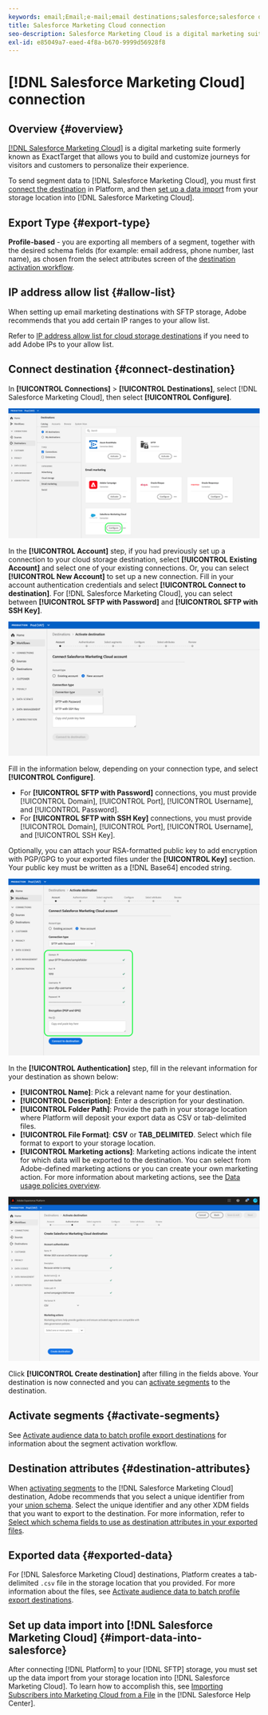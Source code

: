 ```yaml
---
keywords: email;Email;e-mail;email destinations;salesforce;salesforce destination
title: Salesforce Marketing Cloud connection
seo-description: Salesforce Marketing Cloud is a digital marketing suite formerly known as ExactTarget that allows you to build and customize journeys for visitors and customers to personalize their experience.
exl-id: e85049a7-eaed-4f8a-b670-9999d56928f8
---
```

# [!DNL Salesforce Marketing Cloud] connection

## Overview {#overview}

[[!DNL Salesforce Marketing Cloud]](https://www.salesforce.com/products/marketing-cloud/email-marketing/) is a digital marketing suite formerly known as ExactTarget that allows you to build and customize journeys for visitors and customers to personalize their experience.

To send segment data to [!DNL Salesforce Marketing Cloud], you must first [connect the destination](#connect-destination) in Platform, and then [set up a data import](#import-data-into-salesforce) from your storage location into [!DNL Salesforce Marketing Cloud].

## Export Type {#export-type}

**Profile-based** - you are exporting all members of a segment, together with the desired schema fields (for example: email address, phone number, last name), as chosen from the select attributes screen of the [destination activation workflow](../../ui/activate-batch-profile-destinations.md).

## IP address allow list {#allow-list}

When setting up email marketing destinations with SFTP storage, Adobe recommends that you add certain IP ranges to your allow list.

Refer to [IP address allow list for cloud storage destinations](../cloud-storage/ip-address-allow-list.md) if you need to add Adobe IPs to your allow list.

## Connect destination {#connect-destination}

In **[!UICONTROL Connections]** > **[!UICONTROL Destinations]**, select [!DNL Salesforce Marketing Cloud], then select **[!UICONTROL Configure]**.

![Connect to Salesforce](../../assets/catalog/email-marketing/salesforce/catalog.png)

In the **[!UICONTROL Account]** step, if you had previously set up a connection to your cloud storage destination, select **[!UICONTROL Existing Account]** and select one of your existing connections. Or, you can select **[!UICONTROL New Account]** to set up a new connection. Fill in your account authentication credentials and select **[!UICONTROL Connect to destination]**. For [!DNL Salesforce Marketing Cloud], you can select between **[!UICONTROL SFTP with Password]** and **[!UICONTROL SFTP with SSH Key]**.

![Connect Salesforce Marketing Cloud account](../../assets/catalog/email-marketing/salesforce/connection-type.png)

Fill in the information below, depending on your connection type, and select **[!UICONTROL Configure]**.

- For **[!UICONTROL SFTP with Password]** connections, you must provide [!UICONTROL Domain], [!UICONTROL Port], [!UICONTROL Username], and [!UICONTROL Password].
- For **[!UICONTROL SFTP with SSH Key]** connections, you must provide [!UICONTROL Domain], [!UICONTROL Port], [!UICONTROL Username], and [!UICONTROL SSH Key].

Optionally, you can attach your RSA-formatted public key to add encryption with PGP/GPG to your exported files under the **[!UICONTROL Key]** section. Your public key must be written as a [!DNL Base64] encoded string.

![Fill in Salesforce information](../../assets/catalog/email-marketing/salesforce/account-info.png)

In the **[!UICONTROL Authentication]** step, fill in the relevant information for your destination as shown below:
- **[!UICONTROL Name]**: Pick a relevant name for your destination.
- **[!UICONTROL Description]**: Enter a description for your destination.
- **[!UICONTROL Folder Path]**: Provide the path in your storage location where Platform will deposit your export data as CSV or tab-delimited files.
- **[!UICONTROL File Format]**: **CSV** or **TAB_DELIMITED**. Select which file format to export to your storage location.
- **[!UICONTROL Marketing actions]**: Marketing actions indicate the intent for which data will be exported to the destination. You can select from Adobe-defined marketing actions or you can create your own marketing action. For more information about marketing actions, see the [Data usage policies overview](../../../data-governance/policies/overview.md).

<!--

Commenting out Amazon S3 bucket part for now until support is clarified

- **[!UICONTROL Bucket name]**: Your Amazon S3 bucket, where Platform will deposit the data export. Your input must be between 3 and 63 characters long. Must begin and end with a letter or number. Must contain only lowercase letters, numbers, or hyphens ( - ). Must not be formatted as an IP address (for example, 192.100.1.1).

-->

![Salesforce basic information](../../assets/catalog/email-marketing/salesforce/basic-information.png)

Click **[!UICONTROL Create destination]** after filling in the fields above. Your destination is now connected and you can [activate segments](../../ui/activate-segment-streaming-destinations.md) to the destination.

## Activate segments {#activate-segments}

See [Activate audience data to batch profile export destinations](../../ui/activate-batch-profile-destinations.md) for information about the segment activation workflow.

## Destination attributes {#destination-attributes}

When [activating segments](../../ui/activate-segment-streaming-destinations.md) to the [!DNL Salesforce Marketing Cloud] destination, Adobe recommends that you select a unique identifier from your [union schema](../../../profile/home.md#profile-fragments-and-union-schemas). Select the unique identifier and any other XDM fields that you want to export to the destination. For more information, refer to [Select which schema fields to use as destination attributes in your exported files](./overview.md#destination-attributes).

## Exported data {#exported-data}

For [!DNL Salesforce Marketing Cloud] destinations, Platform creates a tab-delimited `.csv` file in the storage location that you provided. For more information about the files, see [Activate audience data to batch profile export destinations](../../ui/activate-batch-profile-destinations.md).

## Set up data import into [!DNL Salesforce Marketing Cloud] {#import-data-into-salesforce}

After connecting [!DNL Platform] to your [!DNL SFTP] storage, you must set up the data import from your storage location into [!DNL Salesforce Marketing Cloud]. To learn how to accomplish this, see [Importing Subscribers into Marketing Cloud from a File](https://help.salesforce.com/articleView?id=mc_es_import_subscribers_from_file.htm&type=5) in the [!DNL Salesforce Help Center].
